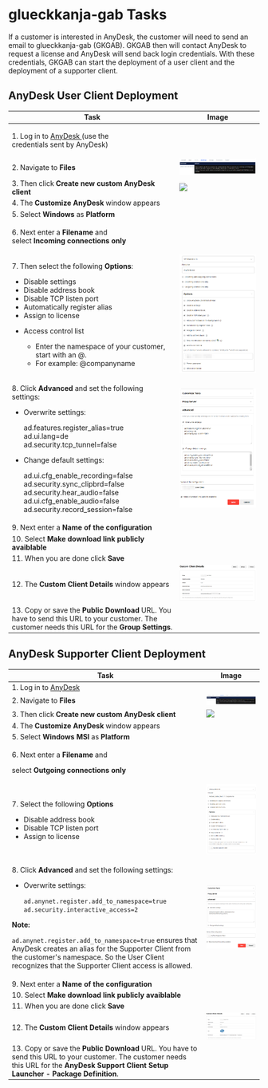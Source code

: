 # glueckkanja-gab Tasks

If a customer is interested in AnyDesk, the customer will need to send an email to glueckkanja-gab (GKGAB). GKGAB then will contact AnyDesk to request a license and AnyDesk will send back login credentials. With these credentials, GKGAB can start the deployment of a user client and the deployment of a supporter client.

## AnyDesk User Client Deployment

| Task                                                                                                                                                                                                                                                                                                                                                                                                                                  | Image                                               |
| ------------------------------------------------------------------------------------------------------------------------------------------------------------------------------------------------------------------------------------------------------------------------------------------------------------------------------------------------------------------------------------------------------------------------------------- | --------------------------------------------------- |
| <p>1. Log in to <a href="https://my.anydesk.com/login">AnyDesk </a>(use the<br>credentials sent by AnyDesk)</p>                                                                                                                                                                                                                                                                                                                       |                                                     |
| 2. Navigate to **Files**                                                                                                                                                                                                                                                                                                                                                                                                              | ![](<../../.gitbook/assets/image (22).png>)         |
| 3. Then click **Create new custom AnyDesk client**                                                                                                                                                                                                                                                                                                                                                                                    | ![](<../../.gitbook/assets/image (23) (1).png>)     |
| 4. The **Customize AnyDesk** window appears                                                                                                                                                                                                                                                                                                                                                                                           |                                                     |
| 5. Select **Windows** as **Platform**                                                                                                                                                                                                                                                                                                                                                                                                 |                                                     |
| <p>6. Next enter a <strong>Filename</strong> and<br>select <strong>Incoming connections only</strong></p>                                                                                                                                                                                                                                                                                                                             |                                                     |
| <p>7. Then select the following <strong>Options</strong>:<br></p><ul><li>Disable settings</li><li>Disable address book</li><li>Disable TCP listen port</li><li>Automatically register alias</li><li>Assign to license</li><li><p>Access control list</p><ul><li>Enter the namespace of your customer, start with an @.</li><li>For example: @companyname</li></ul></li></ul>                                                          | ![](<../../.gitbook/assets/image (12) (1).png>)     |
| <p>8. Click <strong>Advanced</strong> and set the following settings:</p><ul><li><p>Overwrite settings:</p><p>ad.features.register_alias=true<br>ad.ui.lang=de<br>ad.security.tcp_tunnel=false<br></p></li><li><p>Change default settings:</p><p>ad.ui.cfg_enable_recording=false<br>ad.security.sync_clipbrd=false<br>ad.security.hear_audio=false<br>ad.ui.cfg_enable_audio=false<br>ad.security.record_session=false</p></li></ul> | ![](<../../.gitbook/assets/image (13) (2).png>)     |
| 9. Next enter a **Name of the configuration**                                                                                                                                                                                                                                                                                                                                                                                         |                                                     |
| 10. Select **Make download link publicly avaiblable**                                                                                                                                                                                                                                                                                                                                                                                 |                                                     |
| 11. When you are done click **Save**                                                                                                                                                                                                                                                                                                                                                                                                  |                                                     |
| 12. The **Custom Client Details** window appears                                                                                                                                                                                                                                                                                                                                                                                      | ![](<../../.gitbook/assets/image (14) (2) (1).png>) |
| 13. Copy or save the **Public Download** URL. You have to send this URL to your customer. The customer needs this URL for the **Group Settings**.                                                                                                                                                                                                                                                                                     |                                                     |

## AnyDesk Supporter Client Deployment

| Task                                                                                                                                                                                                                                                                                                                                                                                                                                                                                 | Image                                           |
| ------------------------------------------------------------------------------------------------------------------------------------------------------------------------------------------------------------------------------------------------------------------------------------------------------------------------------------------------------------------------------------------------------------------------------------------------------------------------------------ | ----------------------------------------------- |
| 1. Log in to [AnyDesk](https://my.anydesk.com/login)                                                                                                                                                                                                                                                                                                                                                                                                                                 |                                                 |
| 2. Navigate to **Files**                                                                                                                                                                                                                                                                                                                                                                                                                                                             | ![](<../../.gitbook/assets/image (22).png>)     |
| 3. Then click **Create new custom AnyDesk client**                                                                                                                                                                                                                                                                                                                                                                                                                                   | ![](<../../.gitbook/assets/image (23) (1).png>) |
| 4. The **Customize AnyDesk** window appears                                                                                                                                                                                                                                                                                                                                                                                                                                          |                                                 |
| 5. Select **Windows MSI** as **Platform**                                                                                                                                                                                                                                                                                                                                                                                                                                            |                                                 |
| <p>6. Next enter a <strong>Filename</strong> and</p><p>select <strong>Outgoing connections only</strong></p>                                                                                                                                                                                                                                                                                                                                                                         |                                                 |
| <p>7. Select the following <strong>Options</strong></p><ul><li>Disable address book</li><li>Disable TCP listen port</li><li>Assign to license</li></ul>                                                                                                                                                                                                                                                                                                                              | ![](<../../.gitbook/assets/image (15) (2).png>) |
| <p>8. Click <strong>Advanced</strong> and set the following settings:</p><ul><li><p>Overwrite settings:</p><p><code>ad.anynet.register.add_to_namespace=true ad.security.interactive_access=2</code></p></li></ul><p><strong>Note:</strong></p><p><code>ad.anynet.register.add_to_namespace=true</code> ensures that AnyDesk creates an alias for the Supporter Client from the customer's namespace. So the User Client recognizes that the Supporter Client access is allowed.</p> | ![](<../../.gitbook/assets/image (6) (2).png>)  |
| 9. Next enter a **Name of the configuration**                                                                                                                                                                                                                                                                                                                                                                                                                                        |                                                 |
| 10. Select **Make download link publicly avaiblable**                                                                                                                                                                                                                                                                                                                                                                                                                                |                                                 |
| 11. When you are done click **Save**                                                                                                                                                                                                                                                                                                                                                                                                                                                 |                                                 |
| 12. The **Custom Client Details** window appears                                                                                                                                                                                                                                                                                                                                                                                                                                     | ![](<../../.gitbook/assets/image (21) (1).png>) |
| 13. Copy or save the **Public Download** URL. You have to send this URL to your customer. The customer needs this URL for the **AnyDesk Support Client Setup Launcher - Package Definition**.                                                                                                                                                                                                                                                                                        |                                                 |
